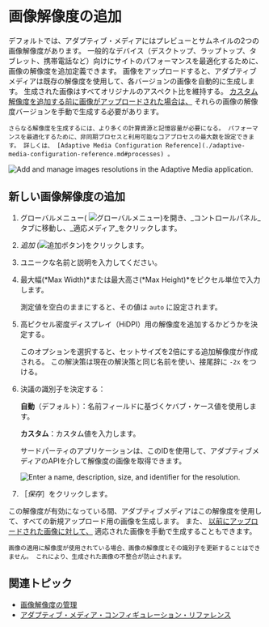 # 画像解像度の追加

デフォルトでは、アダプティブ・メディアにはプレビューとサムネイルの2つの画像解像度があります。 一般的なデバイス（デスクトップ、ラップトップ、タブレット、携帯電話など）向けにサイトのパフォーマンスを最適化するために、画像の解像度を追加定義できます。 画像をアップロードすると、アダプティブメディアは既存の解像度を使用して、各バージョンの画像を自動的に生成します。 生成された画像はすべてオリジナルのアスペクト比を維持する。 [カスタム解像度を追加する前に画像がアップロードされた場合は、](./managing-image-resolutions.md#manually-generating-adapted-images) それらの画像の解像度バージョンを手動で生成する必要があります。

```{important}
さらなる解像度を生成するには、より多くの計算資源と記憶容量が必要になる。 パフォーマンスを最適化するために、非同期プロセスと利用可能なコアプロセスの最大数を設定できます。 詳しくは、 [Adaptive Media Configuration Reference](./adaptive-media-configuration-reference.md#processes) 。
```

![Add and manage images resolutions in the Adaptive Media application.](./adding-image-resolutions/images/01.png)

## 新しい画像解像度の追加

1. グローバルメニュー( ![グローバルメニュー](../../../../images/icon-applications-menu.png))を開き、_コントロールパネル_タブに移動し、_適応メディア_をクリックします。

1. *追加* (![追加ボタン](../../../../images/icon-add.png))をクリックします。

1. ユニークな名前と説明を入力してください。

1. 最大幅(*Max Width)*または最大高さ(*Max Height)*をピクセル単位で入力します。

   測定値を空白のままにすると、その値は `auto` に設定されます。

1. 高ピクセル密度ディスプレイ（HiDPI）用の解像度を追加するかどうかを決定する。

   このオプションを選択すると、セットサイズを2倍にする追加解像度が作成される。 この解決策は現在の解決策と同じ名前を使い、接尾辞に `-2x` をつける。

1. 決議の識別子を決定する：

   **自動**（デフォルト）：名前フィールドに基づくケバブ・ケース値を使用します。

   **カスタム**：カスタム値を入力します。

   サードパーティのアプリケーションは、このIDを使用して、アダプティブメディアのAPIを介して解像度の画像を取得できます。

   ![Enter a name, description, size, and identifier for the resolution.](./adding-image-resolutions/images/02.png)

1. ［_保存_］をクリックします。

この解像度が有効になっている間、アダプティブメディアはこの解像度を使用して、すべての新規アップロード用の画像を生成します。 また、 [以前にアップロードされた画像に対して、](./managing-image-resolutions.md#manually-generating-adapted-images) 適応された画像を手動で生成することもできます。

```{important}
画像の適用に解像度が使用されている場合、画像の解像度とその識別子を更新することはできません。 これにより、生成された画像の不整合が防止されます。
```

## 関連トピック

* [画像解像度の管理](./managing-image-resolutions.md) 
* [アダプティブ・メディア・コンフィギュレーション・リファレンス](./adaptive-media-configuration-reference.md) 
